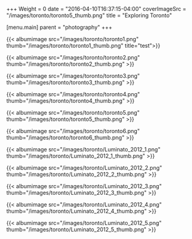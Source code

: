 +++
Weight = 0
date = "2016-04-10T16:37:15-04:00"
coverImageSrc = "/images/toronto/toronto5_thumb.png"
title = "Exploring Toronto"

[menu.main]
    parent = "photography"
+++

{{< albumimage src="/images/toronto/toronto1.png" thumb="/images/toronto/toronto1_thumb.png" title="test">}}

{{< albumimage src="/images/toronto/toronto2.png" thumb="/images/toronto/toronto2_thumb.png" >}}

{{< albumimage src="/images/toronto/toronto3.png" thumb="/images/toronto/toronto3_thumb.png" >}}

{{< albumimage src="/images/toronto/toronto4.png" thumb="/images/toronto/toronto4_thumb.png" >}}

{{< albumimage src="/images/toronto/toronto5.png" thumb="/images/toronto/toronto5_thumb.png" >}}

{{< albumimage src="/images/toronto/toronto6.png" thumb="/images/toronto/toronto6_thumb.png" >}}

{{< albumimage src="/images/toronto/Luminato_2012_1.png" thumb="/images/toronto/Luminato_2012_1_thumb.png" >}}

{{< albumimage src="/images/toronto/Luminato_2012_2.png" thumb="/images/toronto/Luminato_2012_2_thumb.png" >}}

{{< albumimage src="/images/toronto/Luminato_2012_3.png" thumb="/images/toronto/Luminato_2012_3_thumb.png" >}}

{{< albumimage src="/images/toronto/Luminato_2012_4.png" thumb="/images/toronto/Luminato_2012_4_thumb.png" >}}

{{< albumimage src="/images/toronto/Luminato_2012_5.png" thumb="/images/toronto/Luminato_2012_5_thumb.png" >}}